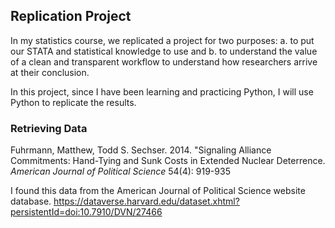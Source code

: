 ## Replication Project

In my statistics course, we replicated a project for two purposes: a. to put our STATA and statistical knowledge to use and b. to understand the value of a clean and transparent workflow to understand how researchers arrive at their conclusion. 

In this project, since I have been learning and practicing Python, I will use Python to replicate the results. 

### Retrieving Data

Fuhrmann, Matthew, Todd S. Sechser. 2014. "Signaling Alliance Commitments: Hand-Tying and Sunk Costs in Extended Nuclear Deterrence. *American Journal of Political Science* 54(4): 919-935

I found this data from the American Journal of Political Science website database. 
https://dataverse.harvard.edu/dataset.xhtml?persistentId=doi:10.7910/DVN/27466
